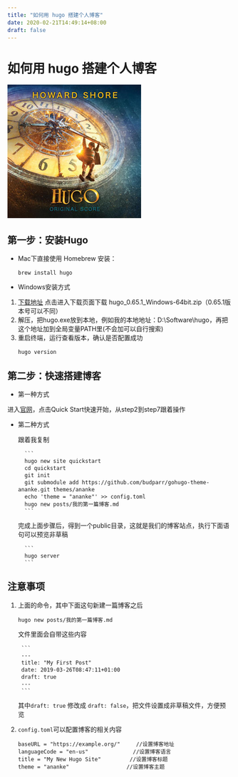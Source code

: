 ```yaml
---
title: "如何用 hugo 搭建个人博客"
date: 2020-02-21T14:49:14+08:00
draft: false
---
```

# 如何用 hugo 搭建个人博客
 ![](/static/images/hugo.jpg)
## 第一步：安装Hugo
* Mac下直接使用 Homebrew 安装：
    ```
    brew install hugo
    ```
* Windows安装方式
   
1.  [下载地址](https://github.com/gohugoio/hugo/releases)
   点击进入下载页面下载 hugo_0.65.1_Windows-64bit.zip（0.65.1版本号可以不同）
2. 解压，把hugo.exe放到本地，例如我的本地地址：D:\Software\hugo，再把这个地址加到全局变量PATH里(不会加可以自行搜索)
3. 重启终端，运行查看版本，确认是否配置成功
    ```
    hugo version
    ```

## 第二步：快速搭建博客
   
   
* 第一种方式
  
进入[官网](https://gohugo.io/)，点击Quick Start快速开始，从step2到step7跟着操作

* 第二种方式
  
    跟着我复制

        ```
        hugo new site quickstart
        cd quickstart
        git init
        git submodule add https://github.com/budparr/gohugo-theme-ananke.git themes/ananke
        echo 'theme = "ananke"' >> config.toml
        hugo new posts/我的第一篇博客.md
        ```

    完成上面步骤后，得到一个public目录，这就是我们的博客站点，执行下面语句可以预览非草稿


        ```
        hugo server
        ```
## 注意事项
1. 上面的命令，其中下面这句新建一篇博客之后
   
    ```
    hugo new posts/我的第一篇博客.md
    ```
    文件里面会自带这些内容

        ```
        ---
        title: "My First Post"
        date: 2019-03-26T08:47:11+01:00
        draft: true
        ---
        ```

    其中`draft: true` 修改成 `draft: false`，把文件设置成非草稿文件，方便预览

1. `config.toml`可以配置博客的相关内容
    ```
    baseURL = "https://example.org/"     //设置博客地址
    languageCode = "en-us"              //设置博客语言
    title = "My New Hugo Site"         //设置博客标题
    theme = "ananke"                  //设置博客主题
    ```

 

